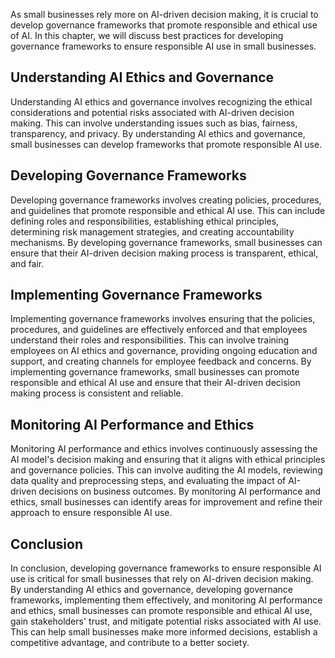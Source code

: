 

As small businesses rely more on AI-driven decision making, it is crucial to develop governance frameworks that promote responsible and ethical use of AI. In this chapter, we will discuss best practices for developing governance frameworks to ensure responsible AI use in small businesses.

Understanding AI Ethics and Governance
--------------------------------------

Understanding AI ethics and governance involves recognizing the ethical considerations and potential risks associated with AI-driven decision making. This can involve understanding issues such as bias, fairness, transparency, and privacy. By understanding AI ethics and governance, small businesses can develop frameworks that promote responsible AI use.

Developing Governance Frameworks
--------------------------------

Developing governance frameworks involves creating policies, procedures, and guidelines that promote responsible and ethical AI use. This can include defining roles and responsibilities, establishing ethical principles, determining risk management strategies, and creating accountability mechanisms. By developing governance frameworks, small businesses can ensure that their AI-driven decision making process is transparent, ethical, and fair.

Implementing Governance Frameworks
----------------------------------

Implementing governance frameworks involves ensuring that the policies, procedures, and guidelines are effectively enforced and that employees understand their roles and responsibilities. This can involve training employees on AI ethics and governance, providing ongoing education and support, and creating channels for employee feedback and concerns. By implementing governance frameworks, small businesses can promote responsible and ethical AI use and ensure that their AI-driven decision making process is consistent and reliable.

Monitoring AI Performance and Ethics
------------------------------------

Monitoring AI performance and ethics involves continuously assessing the AI model's decision making and ensuring that it aligns with ethical principles and governance policies. This can involve auditing the AI models, reviewing data quality and preprocessing steps, and evaluating the impact of AI-driven decisions on business outcomes. By monitoring AI performance and ethics, small businesses can identify areas for improvement and refine their approach to ensure responsible AI use.

Conclusion
----------

In conclusion, developing governance frameworks to ensure responsible AI use is critical for small businesses that rely on AI-driven decision making. By understanding AI ethics and governance, developing governance frameworks, implementing them effectively, and monitoring AI performance and ethics, small businesses can promote responsible and ethical AI use, gain stakeholders' trust, and mitigate potential risks associated with AI use. This can help small businesses make more informed decisions, establish a competitive advantage, and contribute to a better society.

